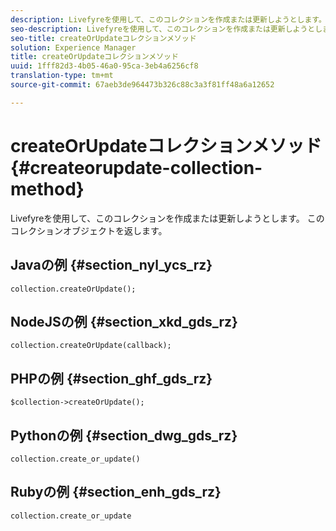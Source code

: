 ```yaml
---
description: Livefyreを使用して、このコレクションを作成または更新しようとします。 このコレクションオブジェクトを返します。
seo-description: Livefyreを使用して、このコレクションを作成または更新しようとします。 このコレクションオブジェクトを返します。
seo-title: createOrUpdateコレクションメソッド
solution: Experience Manager
title: createOrUpdateコレクションメソッド
uuid: 1fff82d3-4b05-46a0-95ca-3eb4a6256cf8
translation-type: tm+mt
source-git-commit: 67aeb3de964473b326c88c3a3f81ff48a6a12652

---
```



# createOrUpdateコレクションメソッド{#createorupdate-collection-method}

Livefyreを使用して、このコレクションを作成または更新しようとします。 このコレクションオブジェクトを返します。

## Javaの例 {#section_nyl_ycs_rz}

```
collection.createOrUpdate(); 
```

## NodeJSの例 {#section_xkd_gds_rz}

```
collection.createOrUpdate(callback); 
```

## PHPの例 {#section_ghf_gds_rz}

```
$collection->createOrUpdate();
```

## Pythonの例 {#section_dwg_gds_rz}

```
collection.create_or_update() 
```

## Rubyの例 {#section_enh_gds_rz}

```
collection.create_or_update 
```

